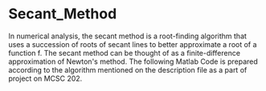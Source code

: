 # Secant_Method
In numerical analysis, the secant method is a root-finding algorithm that uses a succession of roots of secant lines to better approximate a root of a function f. The secant method can be thought of as a finite-difference approximation of Newton's method.
The following Matlab Code is prepared according to the algorithm mentioned on the description file as a part of project on MCSC 202.

